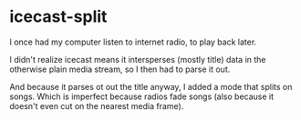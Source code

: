 # icecast-split

I once had my computer listen to internet radio, to play back later.

I didn't realize icecast means it intersperses (mostly title) data in the otherwise plain media stream, so I then had to parse it out.


And because it parses ot out the title anyway, I added a mode that splits on songs. Which is imperfect because radios fade songs (also because it doesn't even cut on the nearest media frame).

